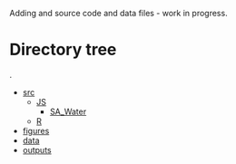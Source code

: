 Adding and source code and data files - work in progress.

# Directory tree

.
 * [src](./src)
   * [JS](./src/JS)
     * [SA_Water](./src/JS/SA_Water)
   * [R](./src/R)
 * [figures](./figures)
 * [data](./data)
 * [outputs](./outputs)